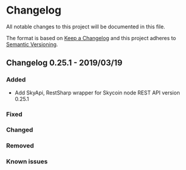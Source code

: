 # Changelog

All notable changes to this project will be documented in this file.

The format is based on [Keep a Changelog](http://keepachangelog.com/en/1.0.0/)
and this project adheres to [Semantic Versioning](http://semver.org/spec/v2.0.0.html).

## Changelog 0.25.1 - 2019/03/19

### Added

- Add SkyApi, RestSharp wrapper for Skycoin node REST API version 0.25.1

### Fixed

### Changed

### Removed

### Known issues


